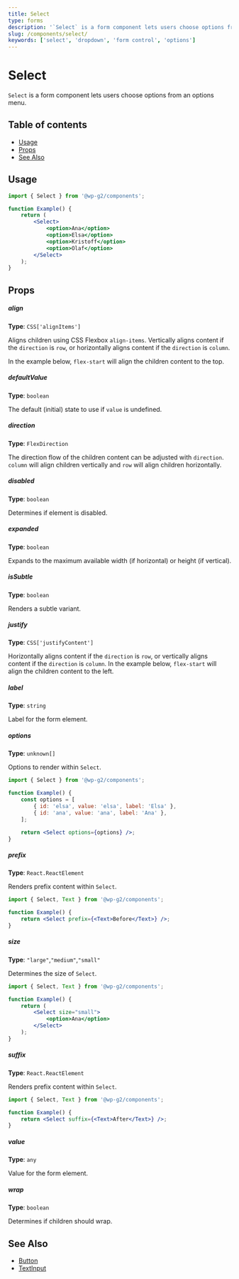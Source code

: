 ```yaml
---
title: Select
type: forms
description: '`Select` is a form component lets users choose options from an options menu.'
slug: /components/select/
keywords: ['select', 'dropdown', 'form control', 'options']
---
```


# Select

`Select` is a form component lets users choose options from an options menu.

## Table of contents

<!-- START doctoc generated TOC please keep comment here to allow auto update -->
<!-- DON'T EDIT THIS SECTION, INSTEAD RE-RUN doctoc TO UPDATE -->

-   [Usage](#usage)
-   [Props](#props)
-   [See Also](#see-also)

<!-- END doctoc generated TOC please keep comment here to allow auto update -->

<!-- Automatically Generated. DO NOT EDIT THIS FILE. -->
<!-- Instead, edit packages/website/src/docs/components/forms/select.mdx -->

<!-- props -->

<!-- Automatically Generated -->

## Usage

```jsx live
import { Select } from '@wp-g2/components';

function Example() {
	return (
		<Select>
			<option>Ana</option>
			<option>Elsa</option>
			<option>Kristoff</option>
			<option>Olaf</option>
		</Select>
	);
}
```

## Props

##### align

**Type**: `CSS['alignItems']`

Aligns children using CSS Flexbox `align-items`. Vertically aligns content if the `direction` is `row`, or horizontally aligns content if the `direction` is `column`.

In the example below, `flex-start` will align the children content to the top.

##### defaultValue

**Type**: `boolean`

The default (initial) state to use if `value` is undefined.

##### direction

**Type**: `FlexDirection`

The direction flow of the children content can be adjusted with `direction`. `column` will align children vertically and `row` will align children horizontally.

##### disabled

**Type**: `boolean`

Determines if element is disabled.

##### expanded

**Type**: `boolean`

Expands to the maximum available width (if horizontal) or height (if vertical).

##### isSubtle

**Type**: `boolean`

Renders a subtle variant.

##### justify

**Type**: `CSS['justifyContent']`

Horizontally aligns content if the `direction` is `row`, or vertically aligns content if the `direction` is `column`.
In the example below, `flex-start` will align the children content to the left.

##### label

**Type**: `string`

Label for the form element.

##### options

**Type**: `unknown[]`

Options to render within `Select`.

```jsx live
import { Select } from '@wp-g2/components';

function Example() {
	const options = [
		{ id: 'elsa', value: 'elsa', label: 'Elsa' },
		{ id: 'ana', value: 'ana', label: 'Ana' },
	];

	return <Select options={options} />;
}
```

##### prefix

**Type**: `React.ReactElement`

Renders prefix content within `Select`.

```jsx live
import { Select, Text } from '@wp-g2/components';

function Example() {
	return <Select prefix={<Text>Before</Text>} />;
}
```

##### size

**Type**: `"large"`,`"medium"`,`"small"`

Determines the size of `Select`.

```jsx live
import { Select, Text } from '@wp-g2/components';

function Example() {
	return (
		<Select size="small">
			<option>Ana</option>
		</Select>
	);
}
```

##### suffix

**Type**: `React.ReactElement`

Renders prefix content within `Select`.

```jsx live
import { Select, Text } from '@wp-g2/components';

function Example() {
	return <Select suffix={<Text>After</Text>} />;
}
```

##### value

**Type**: `any`

Value for the form element.

##### wrap

**Type**: `boolean`

Determines if children should wrap.

<!-- /Automatically Generated -->
<!-- /props -->

## See Also

-   [Button](../button/)
-   [TextInput](../textinput/)
